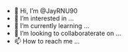 - 👋 Hi, I’m @JayRNU90
- 👀 I’m interested in ...
- 🌱 I’m currently learning ...
- 💞️ I’m looking to collaboraterate on ...
- 📫 How to reach me ...

<!---
JayRNU90/JayRNU90 is a ✨ special ✨ repository because its `README.md` (this file) appears on your GitHub profile.
You can click the Preview link to take a look at your changes.
--->
